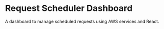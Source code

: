# Request Scheduler Dashboard
A dashboard to manage scheduled requests using AWS services and React.
